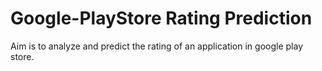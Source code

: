 # Google-PlayStore Rating Prediction
Aim is to analyze and predict the rating of an application in google play store.
